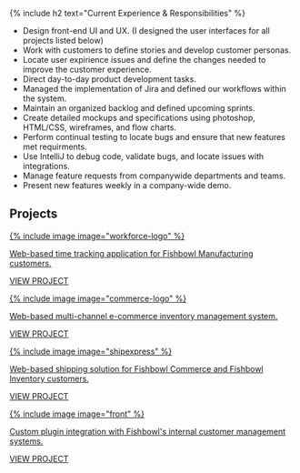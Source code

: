{% include h2 text="Current Experience & Responsibilities" %}

- Design front-end UI and UX. (I designed the user interfaces for all projects listed below)
- Work with customers to define stories and develop customer personas.
- Locate user expirience issues and define the changes needed to improve the customer experience.
- Direct day-to-day product development tasks.
- Managed the implementation of Jira and defined our workflows within the system.
- Maintain an organized backlog and defined upcoming sprints.
- Create detailed mockups and specifications using photoshop, HTML/CSS, wireframes, and flow charts.
- Perform continual testing to locate bugs and ensure that new features met requirments.
- Use IntelliJ to debug code, validate bugs, and locate issues with integrations.
- Manage feature requests from companywide departments and teams.
- Present new features weekly in a company-wide demo.

<h2 id="projects"><span>Projects</span></h2>

<div class="row cards">
  <div class="col-xs-4">
    <a href="/workforce/">
      <div class="card shadow">
        <div class="logo">
          {% include image image="workforce-logo" %}
        </div>
        <div class="content">
          <p>Web-based time tracking application for Fishbowl Manufacturing customers. </p>
        </div>
        <div class="link">
          <p>VIEW PROJECT</p>
        </div>
      </div>
    </a>
  </div>
  <div class="col-xs-4">
    <a href="/commerce/">
      <div class="card shadow">
        <div class="logo">
          {% include image image="commerce-logo" %}
        </div>
        <div class="content">
          <p>Web-based multi-channel e-commerce inventory management system.</p>
        </div>
        <div class="link">
          <p>VIEW PROJECT</p>
        </div>
      </div>
    </a>
  </div>
  <div class="col-xs-4">
    <a href="/shipexpress/">
      <div class="card shadow">
        <div class="logo">
          {% include image image="shipexpress" %}
        </div>
        <div class="content">
          <p>Web-based shipping solution for Fishbowl Commerce and Fishbowl Inventory customers. </p>
        </div>
        <div class="link">
          <p>VIEW PROJECT</p>
        </div>
      </div>
    </a>
  </div>
</div>
<div class="row cards">
  <div class="col-xs-4">
    <a href="/front/">
      <div class="card shadow">
        <div class="logo">
          {% include image image="front" %}
        </div>
        <div class="content">
          <p>Custom plugin integration with Fishbowl's internal customer management systems. </p>
        </div>
        <div class="link">
          <p>VIEW PROJECT</p>
        </div>
      </div>
    </a>
  </div>
</div>

